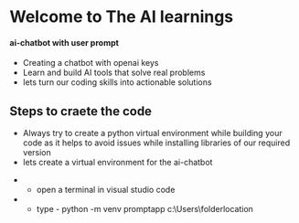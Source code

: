 # Welcome to The AI learnings

#### ai-chatbot with user prompt 

* Creating a chatbot with openai keys
* Learn and build AI tools that solve real problems
* lets turn our coding skills into actionable solutions

## Steps to craete the code 
- Always try to create a python virtual environment while building your code as it helps to avoid issues while installing libraries of our required version
- lets create a virtual environment for the ai-chatbot
* * open a terminal in visual studio code 
* * type - python -m venv promptapp c:\Users\folderlocation
